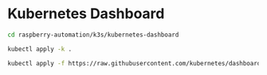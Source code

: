 # Kubernetes Dashboard

```bash
cd raspberry-automation/k3s/kubernetes-dashboard

kubectl apply -k .

kubectl apply -f https://raw.githubusercontent.com/kubernetes/dashboard/v2.4.0/aio/deploy/recommended.yaml
```
